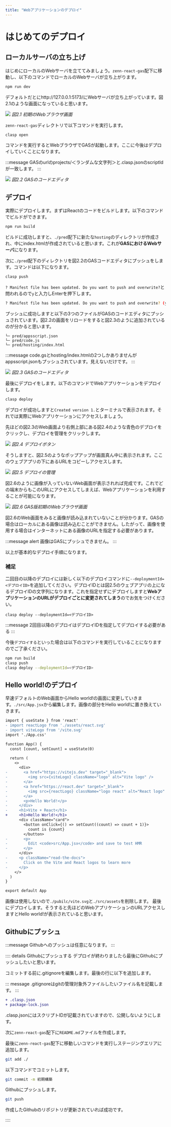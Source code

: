 ```yaml
---
title: "Webアプリケーションのデプロイ"
---
```


# はじめてのデプロイ

## ローカルサーバの立ち上げ
はじめにローカルのWebサーバを立ててみましょう。`zenn-react-gas`配下に移動し、以下のコマンドでローカルのWebサーバが立ち上がります。

```sh
npm run dev
```

デフォルトだとにhttp://127.0.0.1:5173/にWebサーバが立ち上がっています。図2.1のような画面になっていると思います。

![](/images/gas-react-todo-book-coco9122/deploy-0005.jpg)
*図2.1 初期のWebブラウザ画面*

`zenn-react-gas`ディレクトリで以下コマンドを実行します。

```sh
clasp open
```

コマンドを実行するとWebブラウザでGASが起動します。ここに今後はデプロイしていくことになります。

:::message
GASのurlのprojects/＜ランダムな文字列＞と.clasp.jsonのscriptIdが一致します。
:::

![](/images/gas-react-todo-book-coco9122/deploy-0006.jpg)
*図2.2 GASのコードエディタ*

## デプロイ

実際にデプロイします。まずはReactのコードをビルドします。以下のコマンドでビルドができます。
```sh
npm run build
```
ビルドに成功しますと、`./pred`配下に新たな`hosting`のディレクトリが作成され、中にindex.htmlが作成されていると思います。これが**GASにおけるWebサーバ**になります。

次に`./pred`配下のディレクトリを図2.2のGASコードエディタにプッシュをします。コマンドは以下になります。
```sh
clasp push
```

`? Manifest file has been updated. Do you want to push and overwrite?`と問われるので`y`と入力しEnterを押下します。

```sh
? Manifest file has been updated. Do you want to push and overwrite? (y/N)
```
プッシュに成功しますと以下の3つのファイルがGASのコードエディタにプッシュされています。図2.2の画面をリロードをすると図2.3のように追加されているのが分かると思います。

```
└─ pred/appsscript.json
└─ pred/code.js
└─ pred/hosting/index.html
```

:::message
code.gsとhosting/index.htmlの2つしかありませんがappsscript.jsonもプッシュされています。見えないだけです。
:::

![](/images/gas-react-todo-book-coco9122/deploy-0007.jpg)
*図2.3 GASのコードエディタ*

最後にデプロイをします。以下のコマンドでWebアプリケーションをデプロイします。

```sh
clasp deploy
```

デプロイが成功しますと`Created version 1.`とターミナルで表示されます。それでは実際にWebアプリケーションにアクセスしましょう。

先ほどの図2.3のWeb画面より右側上部にある図2.4のような青色のデプロイをクリックし、デプロイを管理をクリックします。

![](/images/gas-react-todo-book-coco9122/deploy-0008.jpg)
*図2.4 デプロイボタン*

そうしますと、図2.5のようなポップアップが画面真ん中に表示されます。ここのウェブアプリの下にあるURLをコピーしアクセスします。

![](/images/gas-react-todo-book-coco9122/deploy-0009.jpg)
*図2.5 デプロイの管理*

図2.6のように画像が入っていないWeb画面が表示されれば完成です。これでどの端末からもこのURLにアクセスしてしまえば、Webアプリケーションを利用することが可能になります。

![](/images/gas-react-todo-book-coco9122/deploy-0010.jpg)
*図2.6 GAS版初期のWebブラウザ画面*

図2.6のWeb画面をみると画像が読み込まれていないことが分かります。GASの場合はローカルにある画像は読み込むことができません。したがって、画像を使用する場合はインターネットにある画像のURLを指定する必要があります。

:::message alert
画像はGASにプッシュできません。
:::

以上が基本的なデプロイ手順になります。

### 補足

二回目の以降のデプロイには新しく以下のデプロイコマンドに`--deploymentId=<デプロイID>`を追加してください。デプロイIDとは図2.5のウェブアプリの上になるデプロイIDの文字列になります。これを指定せずにデプロイしますと**WebアプリケーションのURLがデプロイごとに変更されてしまう**のでお気をつけください。

```
clasp deploy --deploymentId=<デプロイID>
```

:::message
2回目以降のデプロイはデプロイIDを指定してデプロイする必要がある
:::

今後`デプロイする`といった場合は以下のコマンドを実行していることになりますのでご了承ください。
```sh
npm run build
clasp push
clasp deploy --deploymentId=<デプロイID>
```

## Hello world!のデプロイ

早速デフォルトのWeb画面からHello world!の画面に変更していきます。`./src/App.jsx`から編集します。画像の部分をHello world!に置き換えていきます。

```diff jsx:./src/App.jsx
import { useState } from 'react'
- import reactLogo from './assets/react.svg'
- import viteLogo from '/vite.svg'
import './App.css'

function App() {
  const [count, setCount] = useState(0)

  return (
    <>
      <div>
-       <a href="https://vitejs.dev" target="_blank">
-         <img src={viteLogo} className="logo" alt="Vite logo" />
-       </a>
-       <a href="https://react.dev" target="_blank">
-         <img src={reactLogo} className="logo react" alt="React logo" />
-       </a>
-       <p>Hello World!</p>
-     </div>
-     <h1>Vite + React</h1>
+     <h1>Hello World!</h1>  
      <div className="card">
        <button onClick={() => setCount((count) => count + 1)}>
          count is {count}
        </button>
-       <p>
-         Edit <code>src/App.jsx</code> and save to test HMR
-       </p>
      </div>
-     <p className="read-the-docs">
-       Click on the Vite and React logos to learn more
-     </p>
    </>
  )
}

export default App
```

画像は使用しないので`./pubilc/vite.svg`と`./src/assets`を削除します。
最後にデプロイします。そうすると先ほどのWebアプリケーションのURLアクセスしますとHello world!が表示されていると思います。

## Githubにプッシュ

:::message
Githubへのプッシュは任意になります。
:::

:::: details Githubにプッシュする
デプロイが終わりましたら最後にGithubにプッシュしたいと思います。

コミットする前に.gitignoreを編集します。最後の行に以下を追加します。

::: message
.gitignoreはgitの管理対象外ファイルしたいファイル名を記載します。
:::

```diff
+ .clasp.json
+ package-lock.json
```

.clasp.jsonにはスクリプトIDが記載されていますので、公開しないようにします。

次に`zenn-react-gas`配下に`README.md`ファイルを作成します。

最後に`zenn-react-gas`配下に移動しいコマンドを実行しステージングエリアに追加します。

```sh
git add ./
```

以下コマンドでコミットします。

```sh
git commit -m 初期構築
```

Githubにプッシュします。

```sh
git push
```

作成したGithubのリポジトリが更新されていれば成功です。

::::